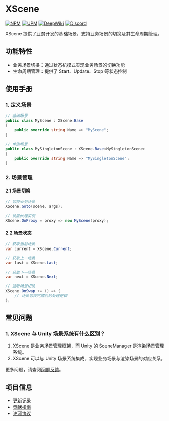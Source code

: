 # XScene

[![NPM](https://img.shields.io/npm/v/io.eframework.unity.mvvm?label=NPM&logo=npm)](https://www.npmjs.com/package/io.eframework.unity.mvvm)
[![UPM](https://img.shields.io/npm/v/io.eframework.unity.mvvm?label=UPM&logo=unity&registry_uri=https://package.openupm.com)](https://openupm.com/packages/io.eframework.unity.mvvm)
[![DeepWiki](https://img.shields.io/badge/DeepWiki-Explore-blue)](https://deepwiki.com/eframework-io/Unity.MVVM)
[![Discord](https://img.shields.io/discord/1422114598835851286?label=Discord&logo=discord)](https://discord.gg/XMPx2wXSz3)

XScene 提供了业务开发的基础场景，支持业务场景的切换及其生命周期管理。

## 功能特性

- 业务场景切换：通过状态机模式实现业务场景的切换功能
- 生命周期管理：提供了 Start、Update、Stop 等状态控制

## 使用手册

### 1. 定义场景

```csharp
// 基础场景
public class MyScene : XScene.Base
{
    public override string Name => "MyScene";
}

// 单例场景
public class MySingletonScene : XScene.Base<MySingletonScene>
{
    public override string Name => "MySingletonScene";
}
```

### 2. 场景管理

#### 2.1 场景切换

```csharp
// 切换业务场景
XScene.Goto(scene, args);

// 设置代理实例
XScene.OnProxy = proxy => new MyScene(proxy);
```

#### 2.2 场景状态

```csharp
// 获取当前场景
var current = XScene.Current;

// 获取上一场景
var last = XScene.Last;

// 获取下一场景
var next = XScene.Next;

// 监听场景切换
XScene.OnSwap += () => {
    // 场景切换完成后的处理逻辑
};
```

## 常见问题

### 1. XScene 与 Unity 场景系统有什么区别？

1. XScene 是业务场景管理框架，而 Unity 的 SceneManager 是渲染场景管理系统。
2. XScene 可以与 Unity 场景系统集成，实现业务场景与渲染场景的对应关系。

更多问题，请查阅[问题反馈](../CONTRIBUTING.md#问题反馈)。

## 项目信息

- [更新记录](../CHANGELOG.md)
- [贡献指南](../CONTRIBUTING.md)
- [许可协议](../LICENSE.md)
